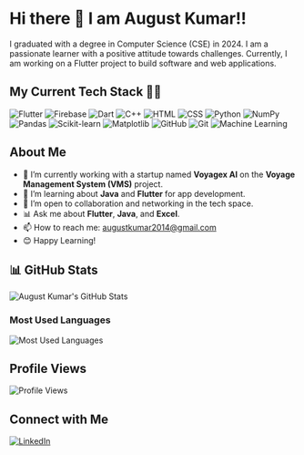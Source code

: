 # Hi there 👋 I am August Kumar!!

I graduated with a degree in Computer Science (CSE) in 2024. I am a passionate learner with a positive attitude towards challenges. Currently, I am working on a Flutter project to build software and web applications.

## My Current Tech Stack 🧑‍💻
![Flutter](https://img.shields.io/badge/Flutter-02569B?style=for-the-badge&logo=flutter&logoColor=white)
![Firebase](https://img.shields.io/badge/Firebase-FFCA28?style=for-the-badge&logo=firebase&logoColor=black)
![Dart](https://img.shields.io/badge/Dart-00BFFF?style=for-the-badge&logo=dart&logoColor=white)
![C++](https://img.shields.io/badge/C++-00599C?style=for-the-badge&logo=cplusplus&logoColor=white)
![HTML](https://img.shields.io/badge/HTML-E34F26?style=for-the-badge&logo=html5&logoColor=white)
![CSS](https://img.shields.io/badge/CSS-1572B6?style=for-the-badge&logo=css3&logoColor=white)
![Python](https://img.shields.io/badge/Python-3776AB?style=for-the-badge&logo=python&logoColor=white)
![NumPy](https://img.shields.io/badge/NumPy-013243?style=for-the-badge&logo=numpy&logoColor=white)
![Pandas](https://img.shields.io/badge/Pandas-150458?style=for-the-badge&logo=pandas&logoColor=white)
![Scikit-learn](https://img.shields.io/badge/scikit--learn-F7931E?style=for-the-badge&logo=scikit-learn&logoColor=white)
![Matplotlib](https://img.shields.io/badge/Matplotlib-003B57?style=for-the-badge&logo=matplotlib&logoColor=white)
![GitHub](https://img.shields.io/badge/GitHub-181717?style=for-the-badge&logo=github&logoColor=white)
![Git](https://img.shields.io/badge/Git-F05032?style=for-the-badge&logo=git&logoColor=white)
![Machine Learning](https://img.shields.io/badge/Machine%20Learning-F7931E?style=for-the-badge&logo=python&logoColor=white)

## About Me

- 🔭 I’m currently working with a startup named **Voyagex AI** on the **Voyage Management System (VMS)** project.
- 🌱 I’m learning about **Java** and **Flutter** for app development.
- 💼 I’m open to collaboration and networking in the tech space.
- 📊 Ask me about **Flutter**, **Java**, and **Excel**.
- 📫 How to reach me: [augustkumar2014@gmail.com](mailto:augustkumar2014@gmail.com)
- 😊 Happy Learning!

## 📊 GitHub Stats

![August Kumar's GitHub Stats](https://github-readme-stats.vercel.app/api?username=August2042&show_icons=true&theme=dark&count_private=true)

### Most Used Languages
![Most Used Languages](https://github-readme-stats.vercel.app/api/top-langs/?username=August2042&layout=compact&theme=dark)

## Profile Views
![Profile Views](https://hits.sh/github.com/August2042.svg?label=Profile%20Views%20%2B50&color=brightgreen&style=flat-square&logo=github&logoColor=white)


## Connect with Me
[![LinkedIn](https://img.shields.io/badge/LinkedIn-Connect-blue?style=for-the-badge&logo=linkedin&logoColor=white)](https://linkedin.com/in/august-k-269b09135)


